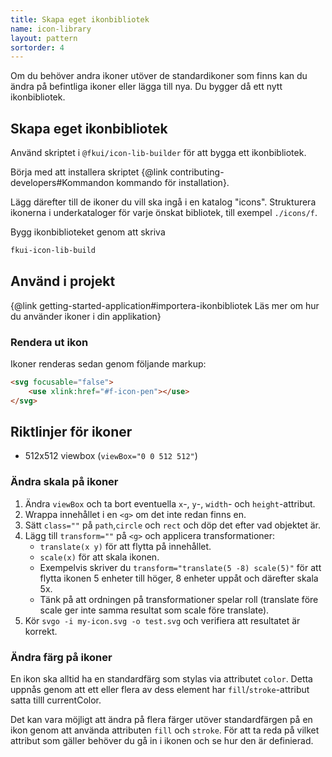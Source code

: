 ```yaml
---
title: Skapa eget ikonbibliotek
name: icon-library
layout: pattern
sortorder: 4
---
```


Om du behöver andra ikoner utöver de standardikoner som finns kan du ändra på befintliga ikoner eller lägga till nya. Du bygger då ett nytt ikonbibliotek.

## Skapa eget ikonbibliotek

Använd skriptet i `@fkui/icon-lib-builder` för att bygga ett ikonbibliotek.

Börja med att installera skriptet {@link contributing-developers#Kommandon kommando för installation}.

Lägg därefter till de ikoner du vill ska ingå i en katalog "icons".
Strukturera ikonerna i underkataloger för varje önskat bibliotek, till exempel `./icons/f`.

Bygg ikonbiblioteket genom att skriva

```bash
fkui-icon-lib-build
```

## Använd i projekt

{@link getting-started-application#importera-ikonbibliotek Läs mer om hur du använder ikoner i din applikation}

### Rendera ut ikon

Ikoner renderas sedan genom följande markup:

```html static
<svg focusable="false">
    <use xlink:href="#f-icon-pen"></use>
</svg>
```

## Riktlinjer för ikoner

- 512x512 viewbox (`viewBox="0 0 512 512"`)

### Ändra skala på ikoner

1. Ändra `viewBox` och ta bort eventuella `x`-, `y`-, `width`- och `height`-attribut.
2. Wrappa innehållet i en `<g>` om det inte redan finns en.
3. Sätt `class=""` på `path`,`circle` och `rect` och döp det efter vad objektet är.
4. Lägg till `transform=""` på `<g>` och applicera transformationer:
    - `translate(x y)` för att flytta på innehållet.
    - `scale(x)` för att skala ikonen.
    - Exempelvis skriver du `transform="translate(5 -8) scale(5)"` för att flytta ikonen 5 enheter till höger, 8 enheter uppåt och därefter skala 5x.
    - Tänk på att ordningen på transformationer spelar roll (translate före scale ger inte samma resultat som scale före translate).
5. Kör `svgo -i my-icon.svg -o test.svg` och verifiera att resultatet är korrekt.

### Ändra färg på ikoner

En ikon ska alltid ha en standardfärg som stylas via attributet `color`.
Detta uppnås genom att ett eller flera av dess element har `fill`/`stroke`-attribut satta tilll currentColor.

Det kan vara möjligt att ändra på flera färger utöver standardfärgen på en ikon genom att använda attributen `fill` och `stroke`.
För att ta reda på vilket attribut som gäller behöver du gå in i ikonen och se hur den är definierad.
